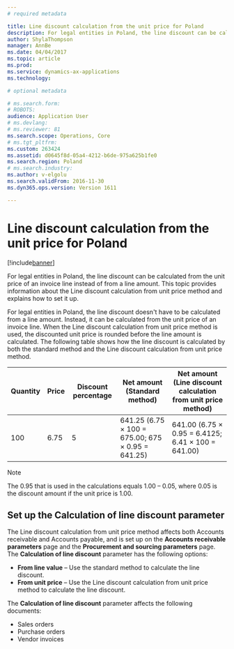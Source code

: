 ```yaml
---
# required metadata

title: Line discount calculation from the unit price for Poland
description: For legal entities in Poland, the line discount can be calculated from the unit price of an invoice line instead of from a line amount. This topic provides information about the Line discount calculation from unit price method and explains how to set it up.
author: ShylaThompson
manager: AnnBe
ms.date: 04/04/2017
ms.topic: article
ms.prod: 
ms.service: dynamics-ax-applications
ms.technology: 

# optional metadata

# ms.search.form: 
# ROBOTS: 
audience: Application User
# ms.devlang: 
# ms.reviewer: 81
ms.search.scope: Operations, Core
# ms.tgt_pltfrm: 
ms.custom: 263424
ms.assetid: d0645f8d-05a4-4212-b6de-975a625b1fe0
ms.search.region: Poland
# ms.search.industry: 
ms.author: v-elgolu
ms.search.validFrom: 2016-11-30
ms.dyn365.ops.version: Version 1611

---
```


# Line discount calculation from the unit price for Poland

[!include[banner](../includes/banner.md)]


For legal entities in Poland, the line discount can be calculated from the unit price of an invoice line instead of from a line amount. This topic provides information about the Line discount calculation from unit price method and explains how to set it up.

For legal entities in Poland, the line discount doesn't have to be calculated from a line amount. Instead, it can be calculated from the unit price of an invoice line. When the Line discount calculation from unit price method is used, the discounted unit price is rounded before the line amount is calculated. The following table shows how the line discount is calculated by both the standard method and the Line discount calculation from unit price method.

|Quantity|Price|Discount percentage|Net amount (Standard method)|Net amount (Line discount calculation from unit price method)|
|--------|-----|-------------------|---------------|------------------------------------------------|
|100     |6.75 |5                  |641.25 (6.75 × 100 = 675.00; 675 × 0.95 = 641.25)|641.00 (6.75 × 0.95 = 6.4125; 6.41 × 100 = 641.00)|

> [!NOTE]
> The 0.95 that is used in the calculations equals 1.00 – 0.05, where 0.05 is the discount amount if the unit price is 1.00.

## Set up the Calculation of line discount parameter
The Line discount calculation from unit price method affects both Accounts receivable and Accounts payable, and is set up on the **Accounts receivable parameters** page and the **Procurement and sourcing parameters** page. The **Calculation of line discount** parameter has the following options:

-   **From line value** – Use the standard method to calculate the line discount.
-   **From unit price** – Use the Line discount calculation from unit price method to calculate the line discount.

The **Calculation of line discount** parameter affects the following documents:

-   Sales orders
-   Purchase orders
-   Vendor invoices




